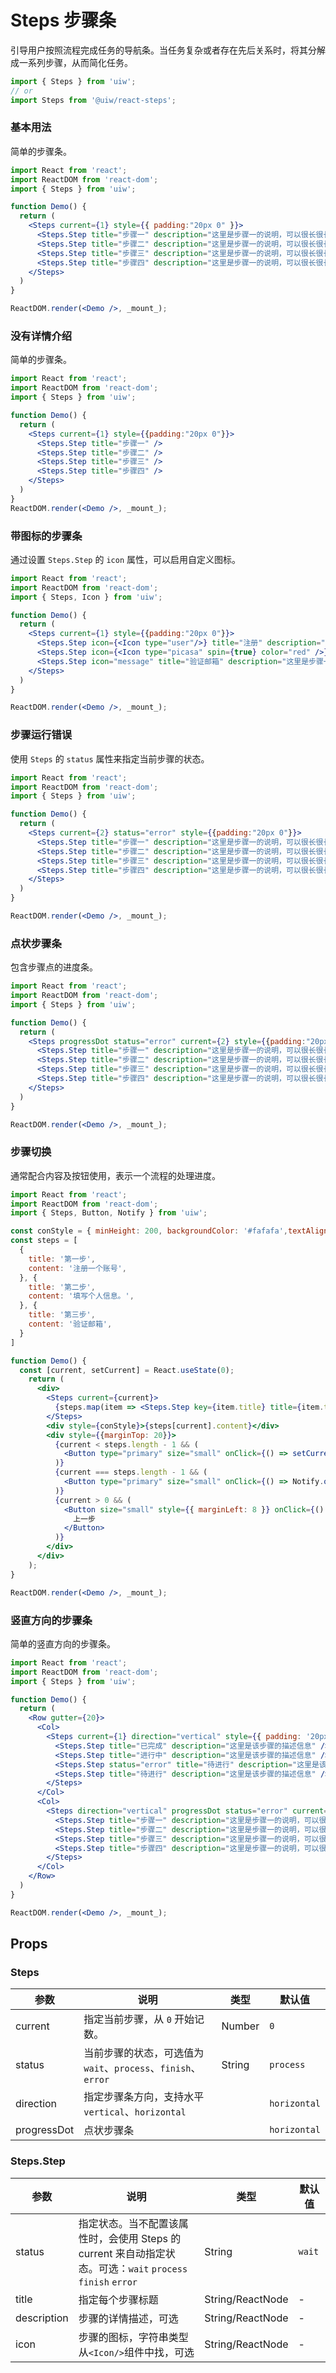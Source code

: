 Steps 步骤条
===

引导用户按照流程完成任务的导航条。当任务复杂或者存在先后关系时，将其分解成一系列步骤，从而简化任务。

```jsx
import { Steps } from 'uiw';
// or
import Steps from '@uiw/react-steps';
```

### 基本用法

简单的步骤条。

<!--rehype:bgWhite=true&codeSandbox=true&codePen=true-->
```jsx
import React from 'react';
import ReactDOM from 'react-dom';
import { Steps } from 'uiw';

function Demo() {
  return (
    <Steps current={1} style={{ padding:"20px 0" }}>
      <Steps.Step title="步骤一" description="这里是步骤一的说明，可以很长很长哦。这里是步骤一的说明，可以很长很长哦。这里是步骤一的说明，可以很长很长哦。" />
      <Steps.Step title="步骤二" description="这里是步骤一的说明，可以很长很长哦。" />
      <Steps.Step title="步骤三" description="这里是步骤一的说明，可以很长很长哦。" />
      <Steps.Step title="步骤四" description="这里是步骤一的说明，可以很长很长哦。" />
    </Steps>
  )
}

ReactDOM.render(<Demo />, _mount_);
```

### 没有详情介绍

简单的步骤条。

<!--rehype:bgWhite=true&codeSandbox=true&codePen=true-->
```jsx
import React from 'react';
import ReactDOM from 'react-dom';
import { Steps } from 'uiw';

function Demo() {
  return (
    <Steps current={1} style={{padding:"20px 0"}}>
      <Steps.Step title="步骤一" />
      <Steps.Step title="步骤二" />
      <Steps.Step title="步骤三" />
      <Steps.Step title="步骤四" />
    </Steps>
  )
}
ReactDOM.render(<Demo />, _mount_);
```

### 带图标的步骤条

通过设置 `Steps.Step` 的 `icon` 属性，可以启用自定义图标。

<!--rehype:bgWhite=true&codeSandbox=true&codePen=true-->
```jsx
import React from 'react';
import ReactDOM from 'react-dom';
import { Steps, Icon } from 'uiw';

function Demo() {
  return (
    <Steps current={1} style={{padding:"20px 0"}}>
      <Steps.Step icon={<Icon type="user"/>} title="注册" description="这里是步骤一的说明，可以很长很长哦。" />
      <Steps.Step icon={<Icon type="picasa" spin={true} color="red" />} title="上传头像" description="这里是步骤一的说明，可以很长很长哦。" />
      <Steps.Step icon="message" title="验证邮箱" description="这里是步骤一的说明，可以很长很长哦。" />
    </Steps>
  )
}

ReactDOM.render(<Demo />, _mount_);
```

### 步骤运行错误

使用 `Steps` 的 `status` 属性来指定当前步骤的状态。

<!--rehype:bgWhite=true&codeSandbox=true&codePen=true-->
```jsx
import React from 'react';
import ReactDOM from 'react-dom';
import { Steps } from 'uiw';

function Demo() {
  return (
    <Steps current={2} status="error" style={{padding:"20px 0"}}>
      <Steps.Step title="步骤一" description="这里是步骤一的说明，可以很长很长哦。" />
      <Steps.Step title="步骤二" description="这里是步骤一的说明，可以很长很长哦。" />
      <Steps.Step title="步骤三" description="这里是步骤一的说明，可以很长很长哦。" />
      <Steps.Step title="步骤四" description="这里是步骤一的说明，可以很长很长哦。" />
    </Steps>
  )
}

ReactDOM.render(<Demo />, _mount_);
```

### 点状步骤条

包含步骤点的进度条。

<!--rehype:bgWhite=true&codeSandbox=true&codePen=true-->
```jsx
import React from 'react';
import ReactDOM from 'react-dom';
import { Steps } from 'uiw';

function Demo() {
  return (
    <Steps progressDot status="error" current={2} style={{padding:"20px 0"}}>
      <Steps.Step title="步骤一" description="这里是步骤一的说明，可以很长很长哦。" />
      <Steps.Step title="步骤二" description="这里是步骤一的说明，可以很长很长哦。" />
      <Steps.Step title="步骤三" description="这里是步骤一的说明，可以很长很长哦。" />
      <Steps.Step title="步骤四" description="这里是步骤一的说明，可以很长很长哦。" />
    </Steps>
  )
}

ReactDOM.render(<Demo />, _mount_);
```

### 步骤切换

通常配合内容及按钮使用，表示一个流程的处理进度。

<!--rehype:bgWhite=true&codeSandbox=true&codePen=true-->
```jsx
import React from 'react';
import ReactDOM from 'react-dom';
import { Steps, Button, Notify } from 'uiw';

const conStyle = { minHeight: 200, backgroundColor: '#fafafa',textAlign: 'center', borderRadius: 6, paddingTop: 80, marginTop: 15 }
const steps = [
  {
    title: '第一步',
    content: '注册一个账号',
  }, {
    title: '第二步',
    content: '填写个人信息。',
  }, {
    title: '第三步',
    content: '验证邮箱',
  }
]

function Demo() {
  const [current, setCurrent] = React.useState(0);
    return (
      <div>
        <Steps current={current}>
          {steps.map(item => <Steps.Step key={item.title} title={item.title} />)}
        </Steps>
        <div style={conStyle}>{steps[current].content}</div>
        <div style={{marginTop: 20}}>
          {current < steps.length - 1 && (
            <Button type="primary" size="small" onClick={() => setCurrent(current + 1)}>下一步</Button>
          )}
          {current === steps.length - 1 && (
            <Button type="primary" size="small" onClick={() => Notify.open({ description: '处理完成!' })}>完成</Button>
          )}
          {current > 0 && (
            <Button size="small" style={{ marginLeft: 8 }} onClick={() => setCurrent(current - 1)}>
              上一步
            </Button>
          )}
        </div>
      </div>
    );
}

ReactDOM.render(<Demo />, _mount_);
```

### 竖直方向的步骤条

简单的竖直方向的步骤条。

<!--rehype:bgWhite=true&codeSandbox=true&codePen=true-->
```jsx
import React from 'react';
import ReactDOM from 'react-dom';
import { Steps } from 'uiw';

function Demo() {
  return (
    <Row gutter={20}>
      <Col>
        <Steps current={1} direction="vertical" style={{ padding: '20px 0' }}>
          <Steps.Step title="已完成" description="这里是该步骤的描述信息" />
          <Steps.Step title="进行中" description="这里是该步骤的描述信息" />
          <Steps.Step status="error" title="待进行" description="这里是该步骤的描述信息" />
          <Steps.Step title="待进行" description="这里是该步骤的描述信息" />
        </Steps>
      </Col>
      <Col>
        <Steps direction="vertical" progressDot status="error" current={2} style={{ padding: '20px 0' }}>
          <Steps.Step title="步骤一" description="这里是步骤一的说明，可以很长很长哦。" />
          <Steps.Step title="步骤二" description="这里是步骤一的说明，可以很长很长哦。" />
          <Steps.Step title="步骤三" description="这里是步骤一的说明，可以很长很长哦。" />
          <Steps.Step title="步骤四" description="这里是步骤一的说明，可以很长很长哦。" />
        </Steps>
      </Col>
    </Row>
  )
}

ReactDOM.render(<Demo />, _mount_);
```

## Props

### Steps 

| 参数      | 说明    | 类型      |  默认值   |
|--------- |-------- |---------- |-------- |
| current | 指定当前步骤，从 `0` 开始记数。| Number | `0` |
| status | 当前步骤的状态，可选值为`wait`、`process`、`finish`、`error` | String | `process` |
| direction | 指定步骤条方向，支持水平`vertical`、`horizontal` |  | `horizontal` |
| progressDot | 点状步骤条|  | `horizontal` |

### Steps.Step

| 参数      | 说明    | 类型      |  默认值   |
|--------- |-------- |---------- |-------- |
| status | 指定状态。当不配置该属性时，会使用 Steps 的 current 来自动指定状态。可选：`wait` `process` `finish` `error` | String | `wait` |
| title | 指定每个步骤标题 | String/ReactNode | - |
| description | 步骤的详情描述，可选 | String/ReactNode | - |
| icon | 步骤的图标，字符串类型从`<Icon/>`组件中找，可选 | String/ReactNode | - |
